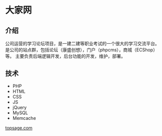 # 大家网

## 介绍

公司运营的学习论坛项目，是一建二建等职业考试的一个很大的学习交流平台。
是公司的站点群，包括论坛（康盛创想），门户（phpcms），商城（ECShop）等。
主要负责后端逻辑开发，后台功能的开发，维护，部署。

## 技术

- PHP
- HTML
- CSS
- JS
- jQuery
- MySQL
- Memcache

[topsage.com](http://www.topsage.com)